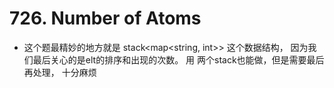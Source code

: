 # 726. Number of Atoms

- 这个题最精妙的地方就是 stack<map<string, int>> 这个数据结构， 因为我们最后关心的是elt的排序和出现的次数。 用 两个stack也能做，但是需要最后再处理， 十分麻烦
